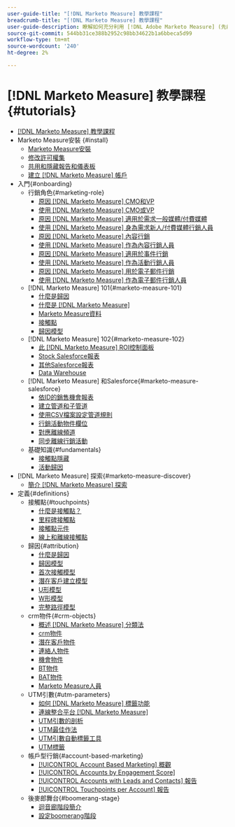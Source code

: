 ```yaml
---
user-guide-title: "[!DNL Marketo Measure] 教學課程"
breadcrumb-title: "[!DNL Marketo Measure] 教學課程"
user-guide-description: 瞭解如何充分利用 [!DNL Adobe Marketo Measure] (先前稱為 [!DNL Bizible]), the industry's leading B2B marketing attribution application. Watch tutorials on installation, onboarding, [!DNL Marketo Measure] 基礎和定義。
source-git-commit: 544bb31ce388b2952c98bb34622b1a6bbeca5d99
workflow-type: tm+mt
source-wordcount: '240'
ht-degree: 2%

---
```



# [!DNL Marketo Measure] 教學課程 {#tutorials}

+ [[!DNL Marketo Measure] 教學課程](overview.md)
+ Marketo Measure安裝 {#install}
   + [Marketo Measure安裝](/help/installing/install-production.md)
   + [修改許可權集](/help/installing/modify-permission-sets-production.md)
   + [共用和隱藏報告和儀表板](/help/installing/sharing-reports-production.md)
   + [建立 [!DNL Marketo Measure] 帳戶](/help/installing/creating-marketo-measure-account-production.md)
+ 入門{#onboarding}
   + 行銷角色{#marketing-role}
      + [原因 [!DNL Marketo Measure] CMO和VP](/help/onboarding/marketing-role/cmo-and-vp-why.md)
      + [使用 [!DNL Marketo Measure] CMO或VP](/help/onboarding/marketing-role/cmo-and-vp-using.md)
      + [原因 [!DNL Marketo Measure] 適用於需求一般媒體/付費媒體](/help/onboarding/marketing-role/demand-gen-why.md)
      + [使用 [!DNL Marketo Measure] 身為需求新人/付費媒體行銷人員](/help/onboarding/marketing-role/demand-gen-using.md)
      + [原因 [!DNL Marketo Measure] 內容行銷](/help/onboarding/marketing-role/content-marketing-why.md)
      + [使用 [!DNL Marketo Measure] 作為內容行銷人員](/help/onboarding/marketing-role/content-marketing-using.md)
      + [原因 [!DNL Marketo Measure] 適用於事件行銷](/help/onboarding/marketing-role/events-marketing-why.md)
      + [使用 [!DNL Marketo Measure] 作為活動行銷人員](/help/onboarding/marketing-role/events-marketing-using.md)
      + [原因 [!DNL Marketo Measure] 用於電子郵件行銷](/help/onboarding/marketing-role/email-marketing-why.md)
      + [使用 [!DNL Marketo Measure] 作為電子郵件行銷人員](/help/onboarding/marketing-role/email-marketing-using.md)
   + [!DNL Marketo Measure] 101{#marketo-measure-101}
      + [什麼是歸因](/help/onboarding/marketo-measure-101/what-is-attribution.md)
      + [什麼是 [!DNL Marketo Measure]](/help/onboarding/marketo-measure-101/what-is-marketo-measure.md)
      + [Marketo Measure資料](/help/onboarding/marketo-measure-101/marketo-measure-data.md)
      + [接觸點](/help/onboarding/marketo-measure-101/touchpoints.md)
      + [歸因模型](/help/onboarding/marketo-measure-101/attribution-models.md)
   + [!DNL Marketo Measure] 102{#marketo-measure-102}
      + [此 [!DNL Marketo Measure] ROI控制面板](/help/onboarding/marketo-measure-102/roi-dashboards.md)
      + [Stock Salesforce報表](/help/onboarding/marketo-measure-102/stock-salesforce-reports.md)
      + [其他Salesforce報表](/help/onboarding/marketo-measure-102/addtional-salesforce-reports.md)
      + [Data Warehouse](/help/onboarding/marketo-measure-102/data-warehouse.md)
   + [!DNL Marketo Measure] 和Salesforce{#marketo-measure-salesforce}
      + [依ID的銷售機會報表](/help/onboarding/marketo-measure-salesforce/leads-by-id-report.md)
      + [建立管道和子管道](/help/onboarding/marketo-measure-salesforce/creating-channels-subchannels.md)
      + [使用CSV檔案設定管道規則](/help/onboarding/marketo-measure-salesforce/channel-rules-csv.md)
      + [行銷活動物件欄位](/help/onboarding/marketo-measure-salesforce/campaign-object-fields.md)
      + [對應離線頻道](/help/onboarding/marketo-measure-salesforce/mapping-offline-channels.md)
      + [同步離線行銷活動](/help/onboarding/marketo-measure-salesforce/syncing-offline-campaigns.md)
   + 基礎知識{#fundamentals}
      + [接觸點隱藏](/help/onboarding/marketo-measure-salesforce/touchpoint-suppression.md)
      + [活動歸因](/help/onboarding/fundamentals/activities-attribution.md)
+ [!DNL Marketo Measure] 探索{#marketo-measure-discover}
   + [簡介 [!DNL Marketo Measure] 探索](/help/marketo-measure-discover/introduction-to-marketo-measure-discover.md)
+ 定義{#definitions}
   + 接觸點{#touchpoints}
      + [什麼是接觸點？](/help/definitions/touchpoints/what-is-a-touchpoint.md)
      + [里程碑接觸點](/help/definitions/touchpoints/milestone-touchpoints.md)
      + [接觸點元件](/help/definitions/touchpoints/touchpoint-components.md)
      + [線上和離線接觸點](/help/definitions/touchpoints/online-offline-touchpoints.md)
   + 歸因{#attribution}
      + [什麼是歸因](/help/definitions/attribution/what-is-attribution.md)
      + [歸因模型](/help/definitions/attribution/attribution-models.md)
      + [首次接觸模型](/help/definitions/attribution/first-touch-model.md)
      + [潛在客戶建立模型](/help/definitions/attribution/lead-creation-model.md)
      + [U形模型](/help/definitions/attribution/u-shaped-model.md)
      + [W形模型](/help/definitions/attribution/w-shaped-model.md)
      + [完整路徑模型](/help/definitions/attribution/full-path-model.md)
   + crm物件{#crm-objects}
      + [概述 [!DNL Marketo Measure] 分類法](/help/definitions/crm-objects/taxonomy-overview.md)
      + [crm物件](/help/definitions/crm-objects/crm-objects.md)
      + [潛在客戶物件](/help/definitions/crm-objects/lead-object.md)
      + [連絡人物件](/help/definitions/crm-objects/contact-object.md)
      + [機會物件](/help/definitions/crm-objects/opportunity-object.md)
      + [BT物件](/help/definitions/crm-objects/bt-object.md)
      + [BAT物件](/help/definitions/crm-objects/bat-object.md)
      + [Marketo Measure人員](/help/definitions/crm-objects/marketo-measure-person.md)
   + UTM引數{#utm-parameters}
      + [如何 [!DNL Marketo Measure] 標籤功能](/help/definitions/utm-parameters/how-marketo-measure-tagging-works.md)
      + [連線整合平台 [!DNL Marketo Measure]](/help/definitions/utm-parameters/connecting-integrated-platforms-with-marketo-measure.md)
      + [UTM引數的剖析](/help/definitions/utm-parameters/anatomy-of-a-utm-parameter.md)
      + [UTM最佳作法](/help/definitions/utm-parameters/utm-best-practices.md)
      + [UTM引數自動標籤工具](/help/definitions/utm-parameters/utm-parameter-auto-tagging-tools.md)
      + [UTM標籤](/help/definitions/utm-parameters/utm-tagging.md)
   + 帳戶型行銷{#account-based-marketing}
      + [[!UICONTROL Account Based Marketing] 概觀](/help/definitions/account-based-marketing/abm-overview.md)
      + [[!UICONTROL Accounts by Engagement Score]](/help/definitions/account-based-marketing/accounts-by-engagement-score.md)
      + [[!UICONTROL Accounts with Leads and Contacts] 報告](/help/definitions/account-based-marketing/accounts-with-leads-and-contacts.md)
      + [[!UICONTROL Touchpoints per Account] 報告](/help/definitions/account-based-marketing/touchpoints-per-account-report.md)
   + 後麥郎舞台{#boomerang-stage}
      + [迴音廊階段簡介](/help/definitions/boomerang-stage/introduction-to-boomerang-stages.md)
      + [設定boomerang階段](/help/definitions/boomerang-stage/setting-up-boomerang-stages.md)
